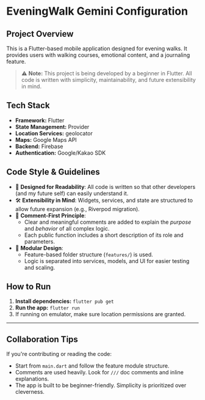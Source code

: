 # EveningWalk Gemini Configuration

## Project Overview

This is a Flutter-based mobile application designed for evening walks. It provides users with walking courses, emotional content, and a journaling feature.

> ⚠️ **Note:** This project is being developed by a beginner in Flutter. All code is written with simplicity, maintainability, and future extensibility in mind.


## Tech Stack

*   **Framework:** Flutter
*   **State Management:** Provider 
*   **Location Services:** geolocator
*   **Maps:** Google Maps API
*   **Backend:** Firebase
*   **Authentication:** Google/Kakao SDK

## Code Style & Guidelines

*   🧩 **Designed for Readability**: All code is written so that other developers (and my future self) can easily understand it.
*   🛠️ **Extensibility in Mind**: Widgets, services, and state are structured to allow future expansion (e.g., Riverpod migration).
*   💬 **Comment-First Principle**: 
    - Clear and meaningful comments are added to explain the *purpose* and *behavior* of all complex logic.
    - Each public function includes a short description of its role and parameters.
*   🧪 **Modular Design**:
    - Feature-based folder structure (`features/`) is used.
    - Logic is separated into services, models, and UI for easier testing and scaling.

## How to Run

1.  **Install dependencies:** `flutter pub get`
2.  **Run the app:** `flutter run`
3.  If running on emulator, make sure location permissions are granted.



---

## Collaboration Tips

If you're contributing or reading the code:

- Start from `main.dart` and follow the feature module structure.
- Comments are used heavily. Look for `///` doc comments and inline explanations.
- The app is built to be beginner-friendly. Simplicity is prioritized over cleverness.

